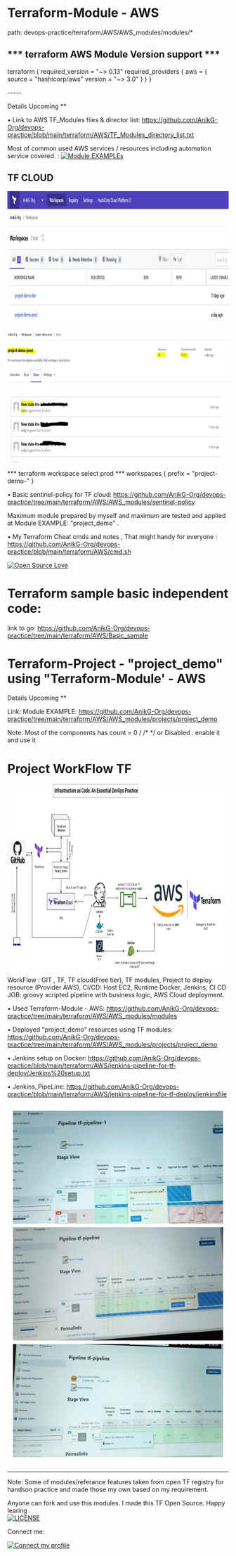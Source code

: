 # Terraform-Module - AWS
path: devops-practice/terraform/AWS/AWS_modules/modules/*

*** terraform AWS Module Version support  ***
-----
<p align="left">
terraform {
  required_version = "~> 0.13"
  required_providers {
    aws = {
      source  = "hashicorp/aws"
      version = "~> 3.0"
    }
  } 
}
</p> 
-----


Details Upcoming **


•	Link to AWS TF_Modules files & director list:  https://github.com/AnikG-Org/devops-practice/blob/main/terraform/AWS/TF_Modules_directory_list.txt

Most of common used AWS services / resources including automation service covered. : [![Module EXAMPLEs](https://img.shields.io/badge/Module%20EXAMPLEs%20-Terraform-%235849a6.svg)](https://github.com/AnikG-Org/devops-practice/tree/main/terraform/AWS/AWS_modules/projects/project_demo) 



## TF CLOUD 

<p align="center">
  <img src="https://github.com/AnikG-Org/devops-practice/blob/main/terraform/AWS/tf-cloud.JPG" width="814" height="300" />
</p> 

<p align="center">
  <img src="https://github.com/AnikG-Org/devops-practice/blob/main/terraform/AWS/tf-cloud-1.JPG" width="814" height="300" />
</p> 

*** terraform workspace select prod ***
    workspaces { 
      prefix = "project-demo-"
    }

•	Basic sentinel-policy for TF cloud:  https://github.com/AnikG-Org/devops-practice/tree/main/terraform/AWS/AWS_modules/sentinel-policy


Maximum module prepared by myself and maximum are tested and applied at Module EXAMPLE: "project_demo" .

•	My Terraform Cheat cmds and notes , That might handy for everyone : https://github.com/AnikG-Org/devops-practice/blob/main/terraform/AWS/cmd.sh



[![Open Source Love](https://badges.frapsoft.com/os/v2/open-source.svg?v=103)](https://github.com/AnikG-Org)

# Terraform sample basic independent code:

link to go: https://github.com/AnikG-Org/devops-practice/tree/main/terraform/AWS/Basic_sample

# Terraform-Project - "project_demo" using "Terraform-Module' - AWS

Details Upcoming **

Link: Module EXAMPLE:
      https://github.com/AnikG-Org/devops-practice/tree/main/terraform/AWS/AWS_modules/projects/project_demo
      
Note: Most of the components has count = 0 / /* <new line> */ or Disabled . enable it and use it    

# Project WorkFlow TF

<p align="center">
  <img src="https://github.com/AnikG-Org/devops-practice/blob/main/terraform/AWS/Untitled%20Diagram.png" width="814" height="420" />
</p>

WorkFlow : GIT , TF, TF cloud(Free tier), TF modules, Project to deploy resource (Provider AWS), CI/CD: Host EC2, Runtime Docker, Jenkins, CI CD JOB: groovy scripted pipeline with business logic, AWS Cloud deployment.


•	Used Terraform-Module - AWS: https://github.com/AnikG-Org/devops-practice/tree/main/terraform/AWS/AWS_modules/modules

•	Deployed "project_demo" resources using TF modules: https://github.com/AnikG-Org/devops-practice/tree/main/terraform/AWS/AWS_modules/projects/project_demo  


•	Jenkins setup on Docker: https://github.com/AnikG-Org/devops-practice/blob/main/terraform/AWS/jenkins-pipeline-for-tf-deploy/Jenkins%20setup.txt

•	Jenkins_PipeLine: https://github.com/AnikG-Org/devops-practice/blob/main/terraform/AWS/jenkins-pipeline-for-tf-deploy/jenkinsfile

  
      
<p align="center">
  <img src="https://github.com/AnikG-Org/devops-practice/blob/main/terraform/AWS/jenkins-pipeline-for-tf-deploy/IMG_20210616_214150.jpg" width="814" height="820" />
</p>      






---------------------------------------------------------------------------------------------------------------------------

Note: Some of modules/referance features taken from open TF registry for handson practice and made those my own based on my requirement.

Anyone can fork and use this modules. I made this TF Open Source. Happy learing .      
[![LICENSE](https://img.shields.io/badge/LICENSE%20Open%20source-Terraform-%235849a6.svg)](https://github.com/AnikG-Org/devops-practice/blob/main/terraform/LICENSE)      
      
Connect me: 

[![Connect my profile](https://img.shields.io/badge/Anik_Guha-%E34F26?style=flat-square&logo=amazon-aws&logoColor=orange)](https://github.com/AnikG-Org/AnikG-Org/blob/main/README.md)
